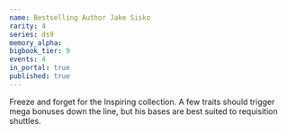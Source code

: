 ```yaml
---
name: Bestselling Author Jake Sisko
rarity: 4
series: ds9
memory_alpha:
bigbook_tier: 9
events: 4
in_portal: true
published: true
---
```


Freeze and forget for the Inspiring collection. A few traits should trigger mega bonuses down the line, but his bases are best suited to requisition shuttles.
